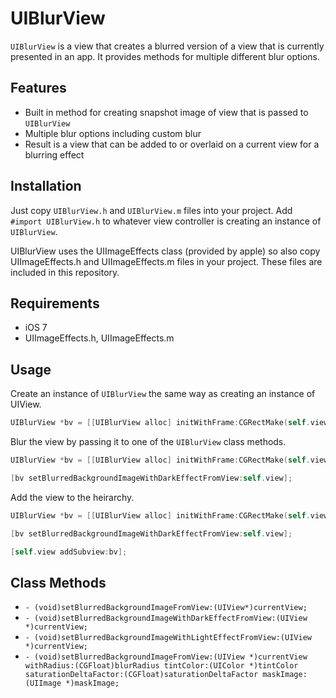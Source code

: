 # UIBlurView
`UIBlurView` is a view that creates a blurred version of a view that is currently presented in an app. It provides methods for multiple different blur options.

## Features
* Built in method for creating snapshot image of view that is passed to `UIBlurView`
* Multiple blur options including custom blur
* Result is a view that can be added to or overlaid on a current view for a blurring effect

## Installation
Just copy `UIBlurView.h` and `UIBlurView.m` files into your project. Add `#import UIBlurView.h` to whatever view controller is creating an instance of `UIBlurView`.

UIBlurView uses the UIImageEffects class (provided by apple) so also copy UIImageEffects.h and UIImageEffects.m files in your project. These files are included in this repository.

## Requirements
* iOS 7
* UIImageEffects.h, UIImageEffects.m

## Usage
Create an instance of `UIBlurView` the same way as creating an instance of UIView.
```objective-c
UIBlurView *bv = [[UIBlurView alloc] initWithFrame:CGRectMake(self.view.frame.origin.x, self.view.frame.origin.y, self.view.frame.size.width, self.view.frame.size.height)];
```

Blur the view by passing it to one of the `UIBlurView` class methods.
```objective-c
UIBlurView *bv = [[UIBlurView alloc] initWithFrame:CGRectMake(self.view.frame.origin.x, self.view.frame.origin.y, self.view.frame.size.width, self.view.frame.size.height)];

[bv setBlurredBackgroundImageWithDarkEffectFromView:self.view];
```

Add the view to the heirarchy.
```objective-c
UIBlurView *bv = [[UIBlurView alloc] initWithFrame:CGRectMake(self.view.frame.origin.x, self.view.frame.origin.y, self.view.frame.size.width, self.view.frame.size.height)];

[bv setBlurredBackgroundImageWithDarkEffectFromView:self.view];

[self.view addSubview:bv];
```

## Class Methods

* `- (void)setBlurredBackgroundImageFromView:(UIView*)currentView;`
* `- (void)setBlurredBackgroundImageWithDarkEffectFromView:(UIView *)currentView;`
* `- (void)setBlurredBackgroundImageWithLightEffectFromView:(UIView *)currentView;`
* `- (void)setBlurredBackgroundImageFromView:(UIView *)currentView withRadius:(CGFloat)blurRadius tintColor:(UIColor *)tintColor saturationDeltaFactor:(CGFloat)saturationDeltaFactor maskImage:(UIImage *)maskImage;`









